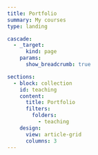```yaml
---
title: Portfolio
summary: My courses
type: landing

cascade:
  - _target:
      kind: page
    params:
      show_breadcrumb: true

sections:
  - block: collection
    id: teaching
    content:
      title: Portfolio
      filters:
        folders:
          - teaching
    design:
      view: article-grid
      columns: 3
---
```

